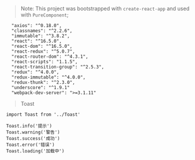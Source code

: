 >Note: This project was bootstrapped with `create-react-app` and used with `PureComponent`;

```
  "axios": "^0.18.0",
  "classnames": "^2.2.6",
  "immutable": "^3.8.2",
  "react": "^16.5.0",
  "react-dom": "^16.5.0",
  "react-redux": "^5.0.7",
  "react-router-dom": "^4.3.1",
  "react-scripts": "1.1.5",
  "react-transition-group": "^2.5.3",
  "redux": "^4.0.0",
  "redux-immutable": "^4.0.0",
  "redux-thunk": "^2.3.0",
  "underscore": "^1.9.1"
  "webpack-dev-server": ">=3.1.11"
```

>Toast
```
import Toast from '../Toast'

Toast.info('提示')
Toast.warning('警告')
Toast.success('成功')
Toast.error('错误')
Toast.loading('加载中')

```

